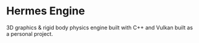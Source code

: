 # Hermes Engine
3D graphics & rigid body physics engine built with C++ and Vulkan built as a personal project.
